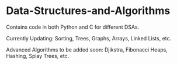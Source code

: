 # Data-Structures-and-Algorithms
Contains code in both Python and C for different DSAs.

Currently Updating: Sorting, Trees, Graphs, Arrays, Linked Lists, etc. 

Advanced Algorithms to be added soon: Djikstra, Fibonacci Heaps, Hashing, Splay Trees, etc. 
